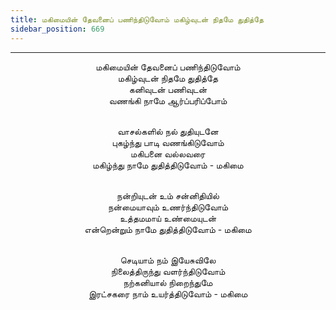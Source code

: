 ```yaml
---
title: மகிமையின் தேவனைப் பணிந்திடுவோம் மகிழ்வுடன் நிதமே துதித்தே
sidebar_position: 669
---
```


---
<center>
மகிமையின் தேவனைப் பணிந்திடுவோம்<br/>
மகிழ்வுடன் நிதமே துதித்தே<br/>
கனிவுடன் பணிவுடன்<br/>
வணங்கி நாமே ஆர்ப்பரிப்போம்<br/><br/>

வாசல்களில் நல் துதியுடனே<br/>
புகழ்ந்து பாடி வணங்கிடுவோம்<br/>
மகிபனை வல்லவரை<br/>
மகிழ்ந்து நாமே துதித்திடுவோம்    - மகிமை<br/><br/>

நன்றியுடன் உம் சன்னிதியில்<br/>
நன்மையாவும் உணர்ந்திடுவோம்<br/>
உத்தமமாய் உண்மையுடன்<br/>
என்றென்றும் நாமே துதித்திடுவோம்    - மகிமை<br/><br/>

செடியாம் நம் இயேசுவிலே<br/>
நிலைத்திருந்து வளர்ந்திடுவோம்<br/>
நற்கனியால் நிறைந்துமே<br/>
இரட்சகரை நாம் உயர்த்திடுவோம்        - மகிமை
</center>